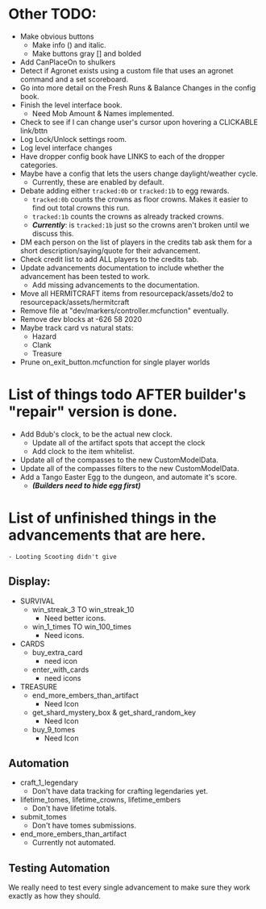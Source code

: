 # Other TODO:
- Make obvious buttons
  - Make info () and italic.
  - Make buttons gray [] and bolded
- Add CanPlaceOn to shulkers
- Detect if Agronet exists using a custom file that uses an agronet command and a set scoreboard.
- Go into more detail on the Fresh Runs & Balance Changes in the config book.
- Finish the level interface book.
  - Need Mob Amount & Names implemented.
- Check to see if I can change user's cursor upon hovering a CLICKABLE link/bttn
- Log Lock/Unlock settings room.
- Log level interface changes
- Have dropper config book have LINKS to each of the dropper categories.
- Maybe have a config that lets the users change daylight/weather cycle.
  - Currently, these are enabled by default.
- Debate adding either `tracked:0b` or `tracked:1b` to egg rewards.
    - `tracked:0b` counts the crowns as floor crowns. Makes it easier to find out total crowns this run.
    - `tracked:1b` counts the crowns as already tracked crowns.
    - **_Currently_**: is `tracked:1b` just so the crowns aren't broken until we discuss this.
- DM each person on the list of players in the credits tab ask them for a short description/saying/quote for their advancement.
- Check credit list to add ALL players to the credits tab.
- Update advancements documentation to include whether the advancement has been tested to work.
    - Add missing advancements to the documentation.
- Move all HERMITCRAFT items from resourcepack/assets/do2 to resourcepack/assets/hermitcraft
- Remove file at "dev/markers/controller.mcfunction" eventually.
- Remove dev blocks at -626 58 2020
- Maybe track card vs natural stats:
  - Hazard
  - Clank
  - Treasure
- Prune on_exit_button.mcfunction for single player worlds

# List of things todo AFTER builder's "repair" version is done.
- Add Bdub's clock, to be the actual new clock.
  - Update all of the artifact spots that accept the clock
  - Add clock to the item whitelist.
- Update all of the compasses to the new CustomModelData.
- Update all of the compasses filters to the new CustomModelData.
- Add a Tango Easter Egg to the dungeon, and automate it's score.
    - **_(Builders need to hide egg first)_**
# List of unfinished things in the advancements that are here.
    - Looting Scooting didn't give

## Display:
- SURVIVAL
    - win_streak_3 TO win_streak_10
        - Need better icons.
    - win_1_times TO win_100_times
        - Need icons.
- CARDS
    - buy_extra_card
        - need icon
    - enter_with_cards
        - need icons
- TREASURE
    - end_more_embers_than_artifact
        - Need Icon
    - get_shard_mystery_box & get_shard_random_key
        - Need Icon
    - buy_9_tomes
        - Need Icon
## Automation
- craft_1_legendary
    - Don't have data tracking for crafting legendaries yet.
- lifetime_tomes, lifetime_crowns, lifetime_embers
    - Don't have lifetime totals.
- submit_tomes
    - Don't have tomes submissions.
- end_more_embers_than_artifact
  - Currently not automated.



## Testing Automation
We really need to test every single advancement to make sure they work exactly as how they should.

